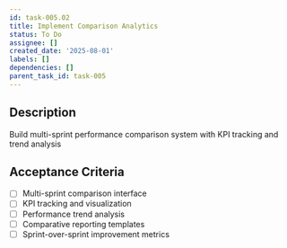```yaml
---
id: task-005.02
title: Implement Comparison Analytics
status: To Do
assignee: []
created_date: '2025-08-01'
labels: []
dependencies: []
parent_task_id: task-005
---
```


## Description

Build multi-sprint performance comparison system with KPI tracking and trend analysis

## Acceptance Criteria

- [ ] Multi-sprint comparison interface
- [ ] KPI tracking and visualization
- [ ] Performance trend analysis
- [ ] Comparative reporting templates
- [ ] Sprint-over-sprint improvement metrics
